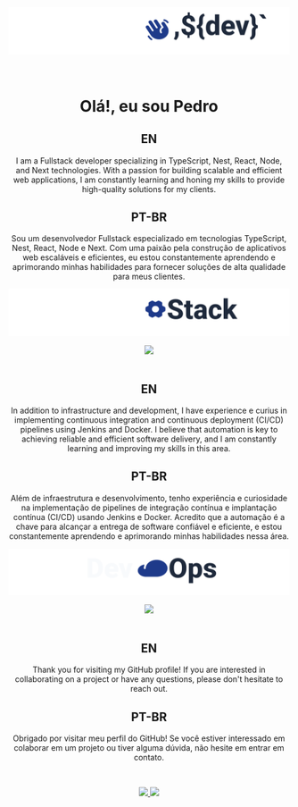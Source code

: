 
<img src="img/hiThere.png">



</a>
</div>
<div align="center" >
</br></br>
<h1 style="border-bottom: none" align="center"> Olá!, eu sou <strong style="border-bottom: none">Pedro</strong></h1>
<div   align="center">



## **EN**
<p> I am a Fullstack developer specializing in TypeScript, Nest, React, Node, and Next technologies. With a passion for building scalable and efficient web applications, I am constantly learning and honing my skills to provide high-quality solutions for my clients.</p>

## **PT-BR**
<p> Sou um desenvolvedor Fullstack especializado em tecnologias TypeScript, Nest, React, Node e Next. Com uma paixão pela construção de aplicativos web escaláveis e eficientes, eu estou constantemente aprendendo e aprimorando minhas habilidades para fornecer soluções de alta qualidade para meus clientes.</p>
<img src="img/techStack.png">

<p align="center">
  <a href="#">
   <img src="https://skillicons.dev/icons?i=javascript,typescript,python,nestjs,md,express,nodejs,lua,react,nextjs&perline=5" />
</br></br>
  </a>
</p>

## **EN**
<p> In addition to infrastructure and development, I have experience e curius in implementing continuous integration and continuous deployment (CI/CD) pipelines using Jenkins and Docker. I believe that automation is key to achieving reliable and efficient software delivery, and I am constantly learning and improving my skills in this area.</p>
 
## **PT-BR**
<p> Além de infraestrutura e desenvolvimento, tenho experiência e curiosidade na implementação de pipelines de integração contínua e implantação contínua (CI/CD) usando Jenkins e Docker. Acredito que a automação é a chave para alcançar a entrega de software confiável e eficiente, e estou constantemente aprendendo e aprimorando minhas habilidades nessa área.</p>

<img src="img/devOps.png">
<p align="center">
  <a href="#">
   <img src="https://skillicons.dev/icons?i=docker,aws,kubernetes,git,jenkins,linux,github&perline=7" />
</br></br>
  </a>
</p>
</div>
</p>

## **EN**
<p>Thank you for visiting my GitHub profile! If you are interested in collaborating on a project or have any questions, please don't hesitate to reach out.</p>
 
## **PT-BR**
<p>Obrigado por visitar meu perfil do GitHub! Se você estiver interessado em colaborar em um projeto ou tiver alguma dúvida, não hesite em entrar em contato.</p>
<br>
<p align="center">
  <a href="https://www.linkedin.com/in/pedrosi/">
    <img src="https://skillicons.dev/icons?i=linkedin" />
  </a>
    <a href="https://github.com/PSousaDev">
    <img src="https://skillicons.dev/icons?i=github" />
  </a>
